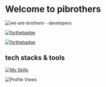 # Welcome to pibrothers

![we-are-brothers- -developers](https://user-images.githubusercontent.com/86871991/170314185-3fc26b87-bab4-49c2-9990-9ccd95cb6f4d.svg)

[![forthebadge](https://forthebadge.com/images/badges/powered-by-coffee.svg)](https://forthebadge.com)

[![forthebadge](https://forthebadge.com/images/badges/built-with-love.svg)](https://forthebadge.com)




##  tech stacks & tools 

[![My Skills](https://skillicons.dev/icons?i=html,css,md,vscode,github,git,js,py,java,php,c,cpp,flask,vue,bootstrap&perline=8&theme=light)](https://github.com/tandpfun/skill-icons)


![Profile Views](https://komarev.com/ghpvc/?username=pibrothers&theme=default&color=blue&style=for-the-badge&label=Profile+Views)

